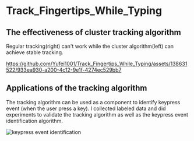 # Track_Fingertips_While_Typing
## The effectiveness of cluster tracking algorithm
Regular tracking(right) can't work while the cluster algorithm(left) can achieve stable tracking.

https://github.com/Yufei1001/Track_Fingertips_While_Typing/assets/138631522/933ea930-a200-4c12-9e1f-4274ec529bb7

## Applications of the tracking algorithm 
The tracking algorithm can be used as a component to identify keypress event (when the user press a key).
I collected labeled data and did experiments to validate the tracking algorithm as well as the keypress event identification algorithm.

![keypress event identification](https://github.com/Yufei1001/Track_Fingertips_While_Typing/assets/138631522/de39fc08-ef49-4288-b227-d886f4c7b2e8)
